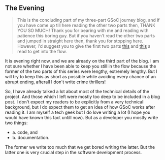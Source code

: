 ## The Evening

> This is the concluding part of my three-part GSoC journey blog, and if you have come up till here reading the other two parts then, THANK YOU SO MUCH! Thank you for bearing with me and reading with patience this boring guy. But if you haven't read the other two parts and jumped in straight here then, thank you for stopping here. However, I'd suggest you to give the first two parts [this](./what-gsoc-taught-me-the-morning.md) and [this](./the-afternoon.md) a read to get into the flow.

It is evening right now, and we are already on the third part of the blog. I am not sure whether I have been able to keep you still in the flow because the former of the two parts of this series were lengthy, extremely lengthy. But I will try to keep this as short as possible while avoiding every chance of an abrupt ending, afterall I don't write crime thrillers!

So, I have already talked a lot about most of the technical details of the project. And those which I left were mostly too deep to be included in a blog post. I don't expect my readers to be explicitly from a very technical background, but I do expect them to get an idea of how GSoC works after reading it. I am myself a tech geek but I do love writing a lot (I hope you would have known this fact untill now). But as a developer you mostly write two things: 
+ a. code, and
+ b. documentation. 

The former we write too much that we get bored writing the latter. But the latter one is very crucial step in the software development process. 